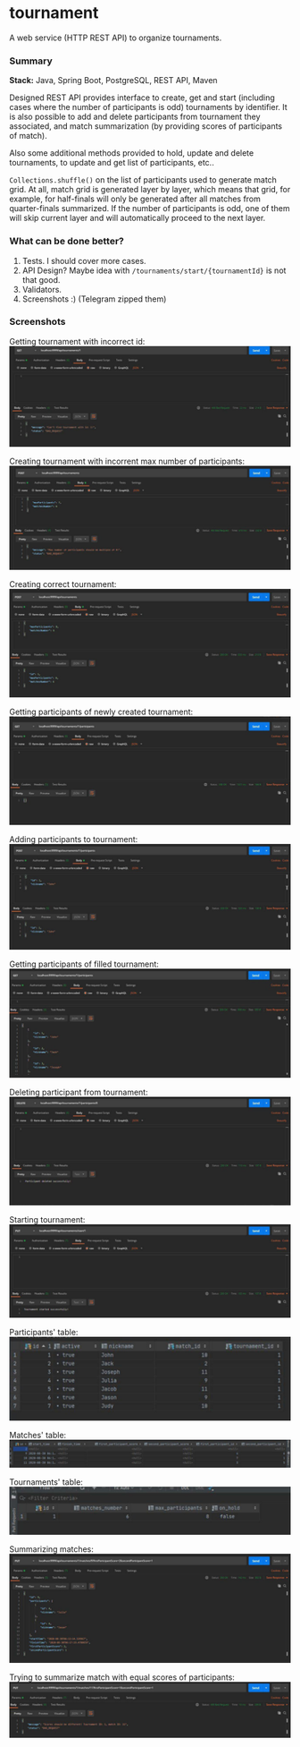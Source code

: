 # tournament
A web service (HTTP REST API) to organize tournaments.

### Summary
**Stack:** Java, Spring Boot, PostgreSQL, REST API, Maven

Designed REST API provides interface to create, get and start (including cases where the number of participants is odd) tournaments by identifier.
It is also possible to add and delete participants from tournament they associated, and match summarization (by providing scores of participants of match).

Also some additional methods provided to hold, update and delete tournaments, to update and get list of participants, etc..

`Collections.shuffle()` on the list of participants used to generate match grid. At all, match grid is generated layer by layer, which means that grid, for example, for half-finals will only be generated after all matches from quarter-finals summarized. If the number of participants is odd, one of them will skip current layer and will automatically proceed to the next layer.

### What can be done better?
1. Tests. I should cover more cases.
2. API Design? Maybe idea with `/tournaments/start/{tournamentId}` is not that good.
3. Validators.
4. Screenshots :)
(Telegram zipped them)

### Screenshots
Getting tournament with incorrect id:
![](/screenshots/1.jpg)

Creating tournament with incorrent max number of participants:
![](/screenshots/2.jpg)

Creating correct tournament:
![](/screenshots/3.jpg)

Getting participants of newly created tournament:
![](/screenshots/4.jpg)

Adding participants to tournament:
![](/screenshots/5.jpg)

Getting participants of filled tournament:
![](/screenshots/6.jpg)

Deleting participant from tournament:
![](/screenshots/7.jpg)

Starting tournament:
![](/screenshots/8.jpg)

Participants' table:
![](/screenshots/9.jpg)

Matches' table:
![](/screenshots/10.jpg)

Tournaments' table:
![](/screenshots/11.jpg)

Summarizing matches:
![](/screenshots/12.jpg)

Trying to summarize match with equal scores of participants:
![](/screenshots/13.jpg)

